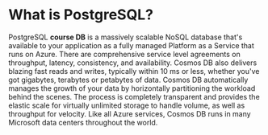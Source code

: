 
# What is PostgreSQL?
PostgreSQL **course DB** is a massively scalable NoSQL database that's available to your application as a fully managed Platform as a Service that runs on Azure. There are comprehensive service level agreements on throughput, latency, consistency, and availability. Cosmos DB also delivers blazing fast reads and writes, typically within 10 ms or less, whether you've got gigabytes, terabytes or petabytes of data. Cosmos DB automatically manages the growth of your data by horizontally partitioning the workload behind the scenes. The process is completely transparent and provides the elastic scale for virtually unlimited storage to handle volume, as well as throughput for velocity. Like all Azure services, Cosmos DB runs in many Microsoft data centers throughout the world.
